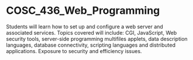 # COSC_436_Web_Programming
Students will learn how to set up and configure a web server and associated services. Topics covered will include: CGI, JavaScript, Web security tools, server-side programming multifiles applets, data description languages, database connectivity, scripting languages and distributed applications. Exposure to security and efficiency issues.
